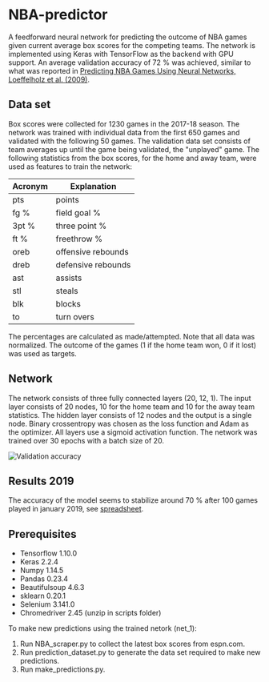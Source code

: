 # NBA-predictor
A feedforward neural network for predicting the outcome of NBA games given current average box scores for the competing teams. The network is implemented using Keras with TensorFlow as the backend with GPU support. An average validation accuracy of 72 % was achieved, similar to what was reported in [Predicting NBA Games Using Neural
Networks, Loeffelholz et al. (2009)](http://sci-hub.tw/https://www.degruyter.com/view/j/jqas.2009.5.1/jqas.2009.5.1.1156/jqas.2009.5.1.1156.xml?format=INT&intcmp=trendmd).

## Data set
Box scores were collected for 1230 games in the 2017-18 season. The network was trained with individual data from the first 650 games and validated with the following 50 games. The validation data set consists of team averages up until the game being validated, the "unplayed" game. The following statistics from the box scores, for the home and away team, were used as features to train the network: 

| Acronym | Explanation |
| ------------- | ------------- |
| pts  | points  |
| fg %  | field goal %  |
| 3pt %  | three point %  |
| ft %   | freethrow %  |
| oreb  | offensive rebounds  |
| dreb  | defensive rebounds  |
| ast  | assists  |
| stl  | steals  |
| blk  | blocks  |
| to  | turn overs  |

The percentages are calculated as made/attempted. Note that all data was normalized. The outcome of the games (1 if the home team won, 0 if it lost) was used as targets.

## Network
The network consists of three fully connected layers (20, 12, 1). The input layer consists of 20 nodes, 10 for the home team and 10 for the away team statistics. The hidden layer consists of 12 nodes and the output is a single node. Binary crossentropy was chosen as the loss function and Adam as the optimizer. All layers use a sigmoid activation function. The network was trained over 30 epochs with a batch size of 20.

![Validation accuracy](https://raw.githubusercontent.com/seallard/NBA-predictor/master/graphs/validation_accuracy_20_runs.PNG)

## Results 2019
The accuracy of the model seems to stabilize around 70 % after 100 games played in january 2019, see [spreadsheet](https://docs.google.com/spreadsheets/d/1JHCUvGb0eJoLNHFiahcgNU_1DlFqxn-eiWDytXJX-8M/edit?usp=sharing). 

## Prerequisites
* Tensorflow 1.10.0
* Keras 2.2.4
* Numpy 1.14.5
* Pandas 0.23.4
* Beautifulsoup 4.6.3
* sklearn 0.20.1
* Selenium 3.141.0
* Chromedriver 2.45 (unzip in scripts folder)

To make new predictions using the trained netork (net_1):
1. Run NBA_scraper.py to collect the latest box scores from espn.com. 
2. Run prediction_dataset.py to generate the data set required to make new predictions.
3. Run make_predictions.py. 
